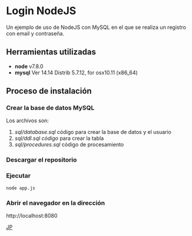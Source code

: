 # Login NodeJS
Un ejemplo de uso de NodeJS con MySQL en el que se realiza un registro con email y contraseña.

## Herramientas utilizadas
- **node** v7.8.0
- **mysql** Ver 14.14 Distrib 5.7.12, for osx10.11 (x86_64)

## Proceso de instalación
### Crear la base de datos MySQL
Los archivos son:
1. *sql/database.sql* código para crear la base de datos y el usuario
2. *sql/ddl.sql código* para crear la tabla
3. *sql/procedures.sql* código de procesamiento

### Descargar el repositorio

### Ejecutar
```
node app.js
```
### Abrir el navegador en la dirección
http://localhost:8080

[JP](https://github.com/juanparomero)
